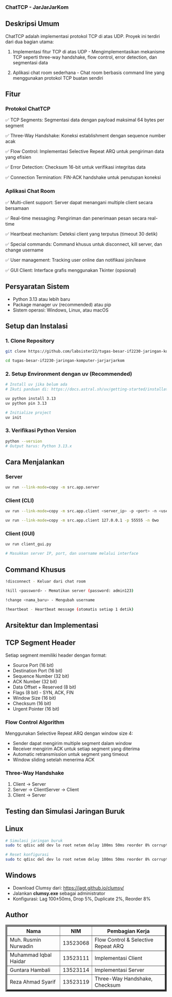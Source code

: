 ### ChatTCP - JarJarJarKom

## Deskripsi Umum

ChatTCP adalah implementasi protokol TCP di atas UDP. Proyek ini terdiri dari dua bagian utama:

1. Implementasi fitur TCP di atas UDP - Mengimplementasikan mekanisme TCP seperti three-way handshake, flow control, error detection, dan segmentasi data

2. Aplikasi chat room sederhana - Chat room berbasis command line yang menggunakan protokol TCP buatan sendiri

## Fitur

### Protokol ChatTCP

✅ TCP Segments: Segmentasi data dengan payload maksimal 64 bytes per segment

✅ Three-Way Handshake: Koneksi establishment dengan sequence number acak

✅ Flow Control: Implementasi Selective Repeat ARQ untuk pengiriman data yang efisien

✅ Error Detection: Checksum 16-bit untuk verifikasi integritas data

✅ Connection Termination: FIN-ACK handshake untuk penutupan koneksi

### Aplikasi Chat Room

✅ Multi-client support: Server dapat menangani multiple client secara bersamaan

✅ Real-time messaging: Pengiriman dan penerimaan pesan secara real-time

✅ Heartbeat mechanism: Deteksi client yang terputus (timeout 30 detik)

✅ Special commands: Command khusus untuk disconnect, kill server, dan change username

✅ User management: Tracking user online dan notifikasi join/leave

✅ GUI Client: Interface grafis menggunakan Tkinter (opsional)

## Persyaratan Sistem

<ul>
<li>Python 3.13 atau lebih baru
<li>Package manager uv (recommended) atau pip
<li>Sistem operasi: Windows, Linux, atau macOS
</ul>

## Setup dan Instalasi

### 1. Clone Repository

```bash
git clone https://github.com/labsister22/tugas-besar-if2230-jaringan-komputer-jarjarjarkom.git

cd tugas-besar-if2230-jaringan-komputer-jarjarjarkom
```

### 2. Setup Environment dengan uv (Recommended)

```bash
# Install uv jika belum ada
# Ikuti panduan di: https://docs.astral.sh/uv/getting-started/installation/

uv python install 3.13
uv python pin 3.13

# Initialize project
uv init
```

### 3. Verifikasi Python Version

```bash
python --version
# Output harus: Python 3.13.x
```

## Cara Menjalankan

### Server

```bash
uv run --link-mode=copy -m src.app.server
```

### Client (CLI)

```bash
uv run --link-mode=copy -m src.app.client <server_ip> -p <port> -n <username>

uv run --link-mode=copy -m src.app.client 127.0.0.1 -p 55555 -n Owo
```

### Client (GUI)

```bash
uv run client_gui.py

# Masukkan server IP, port, dan username melalui interface
```

## Command Khusus

```bash
!disconnect - Keluar dari chat room
```

```bash
!kill <password> - Mematikan server (password: admin123)
```

```bash
!change <nama_baru> - Mengubah username
```

```bash
!heartbeat - Heartbeat message (otomatis setiap 1 detik)
```

## Arsitektur dan Implementasi

## TCP Segment Header

Setiap segment memiliki header dengan format:

<ul>
  <li>Source Port (16 bit)</li>
  <li>Destination Port (16 bit)</li>
  <li>Sequence Number (32 bit)</li>
  <li>ACK Number (32 bit)</li>
  <li>Data Offset + Reserved (8 bit)</li>
  <li>Flags (8 bit) - SYN, ACK, FIN</li>
  <li>Window Size (16 bit)</li>
  <li>Checksum (16 bit)</li>
  <li>Urgent Pointer (16 bit)</li>
</ul>

### Flow Control Algorithm

Menggunakan Selective Repeat ARQ dengan window size 4:

<ul>
  <li>Sender dapat mengirim multiple segment dalam window</li>
  <li>Receiver mengirim ACK untuk setiap segment yang diterima</li>
  <li>Automatic retransmission untuk segment yang timeout</li>
  <li>Window sliding setelah menerima ACK</li>
</ul>

### Three-Way Handshake

1. Client → Server
2. Server → ClientServer → Client
3. Client → Server

## Testing dan Simulasi Jaringan Buruk

## Linux

```bash
# Simulasi jaringan buruk
sudo tc qdisc add dev lo root netem delay 100ms 50ms reorder 8% corrupt 5% duplicate 2% 5% loss 5%

# Reset konfigurasi
sudo tc qdisc del dev lo root netem delay 100ms 50ms reorder 8% corrupt 5% duplicate 2% 5% loss 5%
```

## Windows

<ul>
  <li>Download Clumsy dari: <a href="https://jagt.github.io/clumsy/" target="_blank">https://jagt.github.io/clumsy/</a></li>
  <li>Jalankan <strong>clumsy.exe</strong> sebagai administrator</li>
  <li>Konfigurasi: Lag 100±50ms, Drop 5%, Duplicate 2%, Reorder 8%</li>
</ul>

## Author

<table border="5">
  <tr>
    <th>Nama</th>
    <th>NIM</th>
    <th>Pembagian Kerja</th>
  </tr>
  <tr>
    <td>Muh. Rusmin Nurwadin</td>
    <td>13523068</td>
    <td>Flow Control & Selective Repeat ARQ</td>
  </tr>
    <tr>
    <td>Muhammad Iqbal Haidar</td>
    <td>13523111</td>
    <td>Implementasi Client</td>
  </tr>
  <tr>
    <td>Guntara Hambali</td>
    <td>13523114</td>
    <td>Implementasi Server</td>
  </tr>
  <tr>
    <td>Reza Ahmad Syarif</td>
    <td>13523119</td>
    <td>Three-Way Handshake, Checksum</td>
  </tr>
</table>
